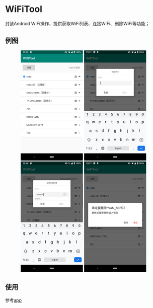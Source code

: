 WiFiTool
=============
封装Android WiFi操作，提供获取WiFi列表、连接WiFi、删除WiFi等功能；

例图
---
<center class="half">
    <img src="./art/pic_01.png" width="200"/>   <img src="./art/pic_02.png" width="200"/>   <img src="./art/pic_03.png" width="200"/>   <img src="./art/pic_04.png" width="200"/>
</center>

使用
---

参考[app](https://github.com/DarklyCoder/WiFiTool/tree/master/app)
